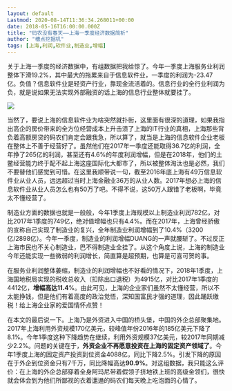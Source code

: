 ```yaml
---
layout: default
Lastmod: 2020-08-14T11:36:34.268011+00:00
date: 2018-05-16T16:00:00.000Z
title: "码农没有春天——上海一季度经济数据简析"
author: "槽点挖掘机"
tags: [上海,利润,软件业,制造业,增幅]
---
```


关于上海一季度的经济数据中，有组数据把我给惊了。今年一季度上海服务业利润整体下滑19.2%，其中最大的拖累来自于信息软件业，一季度的利润为-23.47亿。负值？信息软件业是轻资产行业，靠现金流活着的。信息行业的全行业利润为负，就是说如果无法实现外部融资的话上海的信息行业整体就要挂了。

![](https://images.weserv.nl/?url=https%3A//mmbiz.qpic.cn/mmbiz_jpg/ny7V6qcccduMI62h7TDC93xicpvBrsPs2gicsBFw7ITOBJojzENbZ7nmPdicGXBbCQzmtcWbDIECYhUG4o8A18zdw/640%3Fwx_fmt%3Djpeg)

当然了，要说上海的信息软件业为啥突然就扑街，这里面有很深的道理，如果我指出高企的房价带来的全方位经营成本上升击溃了上海的IT行业的真相，上海那些背负着高额房贷的码农们肯定会跟我急，所以算了，就当是上海的信息软件企业老板在整体上不善于经营好了。虽然他们在2017年一季度还能取得36.7亿的利润，全年挣了265亿的利润，甚至还有4.6%的年度利润增幅，但是在2018年，他们的土鳖经营能力终于配不起上海这座国际化大都市了，所以被整体淘汰也是必然，我们不要替他们感觉到可惜。在这里我顺带说一句，截至2016年底上海有49万信息软件业从业人员，远远超过当时上海金融业36万的从业人数。2017年想必上海的信息软件业从业人员怎么也有50万了吧。不得不说，这50万人跟错了老板啊，毕竟太不懂经营了。

制造业方面的数据也就是一般般，今年1季度上海规模以上制造业利润782亿，对比2017年1季度的749亿，绝对值增幅也只有4.4%。而在2017年，上海曾经骄傲的宣称自己实现了制造业的复兴，全年制造业利润增幅到了10.4%（3200亿/2898亿）。今年一季度，制造业的利润增幅DUANG的一声就腰斩了。不过反正上海市民也不关心制造业，巴不得制造业全挂了。从这个角度上说，上海的制造业今年还能实现一些微弱的利润增长，简直算是超预期，也算是可喜可贺的事。

在服务业利润整体萎缩，制造业的利润增幅也不好看的情况下，2018年1季度，上海国地税局实现的税收总收入（扣除出口退税）为4915亿，对比2017年1季度的4412亿，**增幅高达11.4**%。由此可见，上海的企业家们虽然不太懂经营，所以不太能挣钱，但是他们有着高度的政治觉悟，深知国富民才强的道理，因此踊跃缴税！给上海企业家的爱国情怀点赞！

在本文的最后说一下。上海乃是外资进入中国的桥头堡，中国的外企总部聚集地。2017年上海利用外资规模170亿美元，较峰值年份2016年的185亿美元下降了8.1%。今年1季度这种下降趋势在继续，利用外资规模37亿美元，较2017年同期减少2.2%。问题的关键在于，**外资企业不再愿意投资在上海的固定资产领域了**。今年1季度上海的固定资产投资到位资金4088亿，同比下降2.5%。引发下降的原因在于外企到位资金只有7千万，同比降幅高达**90.9%**。对这组数据，我只能这么评价：在上海的外企总部穿着全身阿玛尼带着假领子挤地铁上班的高级金领们，很快就会体会到为他们所鄙视的衣着邋遢的码农们每天晚上吃泡面的心情了。
